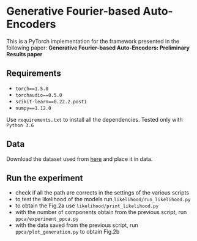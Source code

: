 # Generative Fourier-based Auto-Encoders

This is a PyTorch implementation for the framework presented in the following paper:
**Generative Fourier-based Auto-Encoders: Preliminary Results paper**

## Requirements
* `torch==1.5.0`
* `torchaudio==0.5.0`
* `scikit-learn==0.22.2.post1`
* `numpy==1.12.0`

Use `requirements.txt` to install all the dependencies. Tested only with `Python 3.6`


## Data
Download the dataset used from [here](https://doi.org/10.5281/zenodo.3833835) and place it in data.

## Run the experiment
* check if all the path are corrects in the settings of the various scripts
* to test the likelihood of the models run `likelihood/run_likelihood.py`
* to obtain the Fig.2a use `likelihood/print_likelihood.py`
* with the number of components obtain from the previous script, run `ppca/experiment_ppca.py`
* with the data saved from the previous script, run `ppca/plot_generation.py` to obtain Fig.2b